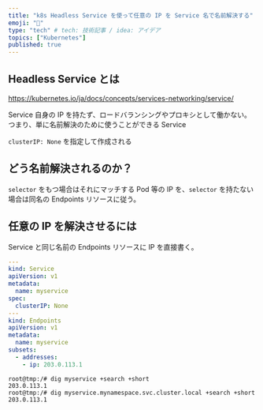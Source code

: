 ```yaml
---
title: "k8s Headless Service を使って任意の IP を Service 名で名前解決する"
emoji: "📃"
type: "tech" # tech: 技術記事 / idea: アイデア
topics: ["Kubernetes"]
published: true
---
```


## Headless Service とは
https://kubernetes.io/ja/docs/concepts/services-networking/service/

Service 自身の IP を持たず、ロードバランシングやプロキシとして働かない。つまり、単に名前解決のために使うことができる Service

`clusterIP: None` を指定して作成される

## どう名前解決されるのか？
`selector` をもつ場合はそれにマッチする Pod 等の IP を、`selector` を持たない場合は同名の Endpoints リソースに従う。

## 任意の IP を解決させるには

Service と同じ名前の Endpoints リソースに IP を直接書く。

```yaml
---
kind: Service
apiVersion: v1
metadata:
  name: myservice
spec:
  clusterIP: None
---
kind: Endpoints
apiVersion: v1
metadata:
  name: myservice
subsets:
  - addresses:
    - ip: 203.0.113.1
```

```
root@tmp:/# dig myservice +search +short
203.0.113.1
root@tmp:/# dig myservice.mynamespace.svc.cluster.local +search +short
203.0.113.1
```